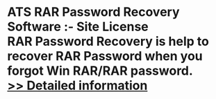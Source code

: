 # ATS RAR Password Recovery Software :- Site License<br />RAR Password Recovery is help to recover RAR Password when you forgot Win RAR/RAR password.<br />[>> Detailed information](https://secure.shareit.com/shareit/product.html?productid=300778931&affiliateid=200057808)